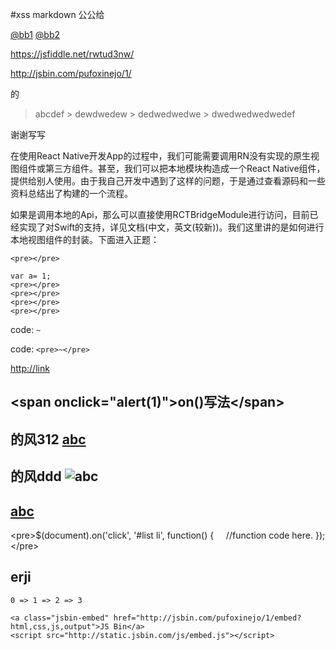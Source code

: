 #xss markdown
公公给

[@bb1](http://FrontEndDev.org/developer/bb1/)
[@bb2](http://a.com/bb2/)

<https://jsfiddle.net/rwtud3nw/>

<http://jsbin.com/pufoxinejo/1/>


的

> abcdef
    > dewdwedew
        > dedwedwedwe
            > dwedwedwedwedef


谢谢写写

在使用React Native开发App的过程中，我们可能需要调用RN没有实现的原生视图组件或第三方组件。甚至，我们可以把本地模块构造成一个React Native组件，提供给别人使用。由于我自己开发中遇到了这样的问题，于是通过查看源码和一些资料总结出了构建的一个流程。

如果是调用本地的Api，那么可以直接使用RCTBridgeModule进行访问，目前已经实现了对Swift的支持，详见文档(中文，英文(较新))。我们这里讲的是如何进行本地视图组件的封装。下面进入正题：

```
<pre></pre>
```

    var a= 1;
    <pre></pre>
    <pre></pre>
    <pre></pre>
    <pre></pre>


code: `~`

code: `<pre>~</pre>`


<http://link>

## **&lt;span onclick="alert(1)"&gt;on()写法&lt;/span&gt;**


## 的风312 [abc](http://abc.com)


## 的风ddd ![abc](http://abc.com)

## [abc](http://abc.com)

&lt;pre&gt;$(document).on('click', '#list li', function() {
    //function code here.
});&lt;/pre&gt;


## erji

```
0 => 1 => 2 => 3
``````


```
<a class="jsbin-embed" href="http://jsbin.com/pufoxinejo/1/embed?html,css,js,output">JS Bin</a>
<script src="http://static.jsbin.com/js/embed.js"></script>
```



